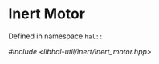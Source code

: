 # Inert Motor

Defined in namespace `hal::`

*#include <libhal-util/inert/inert_motor.hpp>*

```{doxygenclass} hal::inert_motor
```